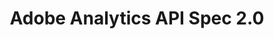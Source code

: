 ---
title: Adobe Analytics API Spec 2.0
description: Adobe Analytics API Spec 2.0
openAPISpec: /swagger_2.0.json  
--- 